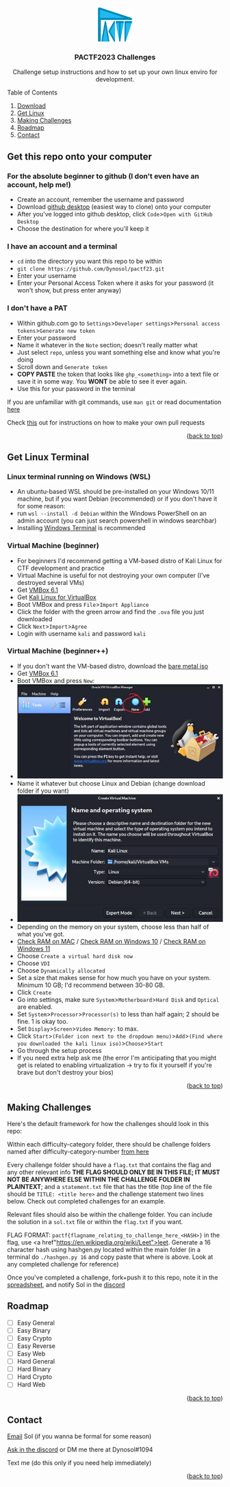 <div id="top"></div>

<!-- Instruction documentation written by Sol Kim -->

<!-- PROJECT LOGO -->
<br />
<div align="center">
  <a href="https://github.com/Dynosol/pactf23">
    <img src="images/logo.png" alt="Logo" width="80" height="80">
  </a>

  <h3 align="center">PACTF2023 Challenges</h3>

  <p align="center">
    Challenge setup instructions and how to set up your own linux enviro for development.
  </p>
</div>



<!-- TABLE OF CONTENTS -->
<summary>Table of Contents</summary>
<ol>
  <li><a href="#get-this-repo-onto-your-computer">Download</a></li>
  <li><a href="#get-linux-terminal">Get Linux</a></li>
  <li><a href="#making-challenges">Making Challenges</a></li>
  <li><a href="#roadmap">Roadmap</a></li>
  <li><a href="#contact">Contact</a></li>
</ol>



<!-- Challenge TEMPLATE -->
## Get this repo onto your computer

### For the absolute beginner to github (I don't even have an account, help me!)
* Create an account, remember the username and password
* Download <a href="https://desktop.github.com/">github desktop</a> (easiest way to clone) onto your computer
* After you've logged into github desktop, click `Code`>`Open with GitHub Desktop`
* Choose the destination for where you'll keep it

### I have an account and a terminal
* `cd` into the directory you want this repo to be within
* `git clone https://github.com/Dynosol/pactf23.git`
* Enter your username
* Enter your Personal Access Token where it asks for your password (it won't show, but press enter anyway)

### I don't have a PAT
* Within github.com go to `Settings`>`Developer settings`>`Personal access tokens`>`Generate new token`
* Enter your password
* Name it whatever in the `Note` section; doesn't really matter what
* Just select `repo`, unless you want something else and know what you're doing
* Scroll down and `Generate token`
* <b>COPY PASTE</b> the token that looks like `ghp_<something>` into a text file or save it in some way. You <b>WONT</b> be able to see it ever again.
* Use this for your password in the terminal

If you are unfamiliar with git commands, use `man git` or read documentation <a href="https://git-scm.com/docs">here</a>

Check [this](https://jarv.is/notes/how-to-pull-request-fork-github/) out for instructions on how to make your own pull requests

<p align="right">(<a href="#top">back to top</a>)</p>


<!-- GETTING LINUX -->
## Get Linux Terminal

### Linux terminal running on Windows (WSL)
* An ubuntu-based WSL should be pre-installed on your Windows 10/11 machine, but if you want Debian (recommended) or if you don't have it for some reason:
* run `wsl --install -d Debian` within the Windows PowerShell on an admin account (you can just search powershell in windows searchbar)
* Installing [Windows Terminal](https://docs.microsoft.com/en-us/windows/terminal/get-started) is recommended

### Virtual Machine (beginner)
* For beginners I'd recommend getting a VM-based distro of Kali Linux for CTF development and practice
* Virtual Machine is useful for not destroying your own computer (I've destroyed several VMs)
* Get [VMBox 6.1](https://www.virtualbox.org/wiki/Downloads)
* Get [Kali Linux for VirtualBox](https://kali.download/virtual-images/kali-2022.2/kali-linux-2022.2-virtualbox-amd64.ova)
* Boot VMBox and press `File`>`Import Appliance`
* Click the folder with the green arrow and find the `.ova` file you just downloaded
* Click `Next`>`Import`>`Agree`
* Login with username `kali` and password `kali`



### Virtual Machine (beginner++)
* If you don't want the VM-based distro, download the [bare metal iso](https://cdimage.kali.org/kali-2022.2/kali-linux-2022.2-installer-amd64.iso)
* Get [VMBox 6.1](https://www.virtualbox.org/wiki/Downloads)
* Boot VMBox and press `New`:
* <img src="images/vmbox1.jpg">
* Name it whatever but choose Linux and Debian (change download folder if you want)
* <img src="images/vmbox2.jpg">
* Depending on the memory on your system, choose less than half of what you've got.
* [Check RAM on MAC](https://www.macinstruct.com/tutorials/see-how-much-ram-is-installed-in-your-mac/) / [Check RAM on Windows 10](https://www.crucial.com/articles/about-memory/how-to-check-ram-windows-10) / [Check RAM on Windows 11](https://www.xda-developers.com/find-out-ram-specs-windows-11/)
* Choose `Create a virtual hard disk now`
* Choose `VDI`
* Choose `Dynamically allocated`
* Set a size that makes sense for how much you have on your system. Minimum 10 GB; I'd recommend between 30-80 GB.
* Click `Create`
* Go into settings, make sure `System`>`Motherboard`>`Hard Disk` and `Optical` are enabled.
* Set `System`>`Processor`>`Processor(s)` to less than half again; 2 should be fine. 1 is okay too.
* Set `Display`>`Screen`>`Video Memory:` to max.
* Click `Start`>`(Folder icon next to the dropdown menu)`>`Add`>`(Find where you downloaded the kali linux iso)`>`Choose`>`Start`
* Go through the setup process
* If you need extra help ask me (the error I'm anticipating that you might get is related to enabling virtualization -> try to fix it yourself if you're brave but don't destroy your bios)


<p align="right">(<a href="#top">back to top</a>)</p>



<!-- MAKING CHALLENGES -->
## Making Challenges

Here's the default framework for how the challenges should look in this repo:

Within each difficulty-category folder, there should be challenge folders named after difficulty-category-number [from here](https://docs.google.com/spreadsheets/d/1YVdPeC5vK3_2U2FbJn_A0n7G5LMVOxgZn6zYWuO7XK8/edit?usp=sharing)

Every challenge folder should have a `flag.txt` that contains the flag and any other relevant info <b>THE FLAG SHOULD ONLY BE IN THIS FILE; IT MUST NOT BE ANYWHERE ELSE WITHIN THE CHALLENGE FOLDER IN PLAINTEXT</b>; and a `statement.txt` file that has the title (top line of the file should be `TITLE: <title here>` and the challenge statement two lines below. Check out completed challenges for an example.

Relevant files should also be within the challenge folder. You can include the solution in a `sol.txt` file or within the `flag.txt` if you want.

FLAG FORMAT: `pactf{flagname_relating_to_challenge_here_<HASH>}` in the flag, use <a href"https://en.wikipedia.org/wiki/Leet">leet</a>. Generate a 16 character hash using hashgen.py located within the main folder (in a terminal do `./hashgen.py 16` and copy paste that where <HASH> is above. Look at any completed challenge for reference)

Once you've completed a challenge, fork+push it to this repo, note it in the [spreadsheet](https://docs.google.com/spreadsheets/d/1YVdPeC5vK3_2U2FbJn_A0n7G5LMVOxgZn6zYWuO7XK8/edit?usp=sharing), and notify Sol in the [discord](https://discord.gg/zaCzBhtn26)

<!-- ROADMAP -->
## Roadmap

- [ ] Easy General
- [ ] Easy Binary
- [ ] Easy Crypto
- [ ] Easy Reverse
- [ ] Easy Web
- [ ] Hard General
- [ ] Hard Binary
- [ ] Hard Crypto
- [ ] Hard Web

<p align="right">(<a href="#top">back to top</a>)</p>


<!-- CONTACT -->
## Contact

[Email](mailto:sol.evergreen@gmail.com) Sol (if you wanna be formal for some reason)

[Ask in the discord](https://discord.gg/zaCzBhtn26) or DM me there at Dynosol#1094

Text me (do this only if you need help immediately)

<p align="right">(<a href="#top">back to top</a>)</p>

